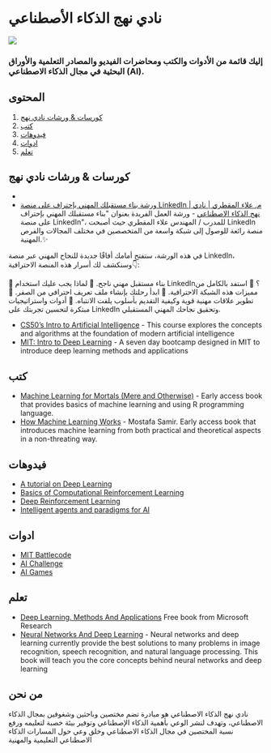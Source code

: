 #                        نادي نهج الذكاء الأصطناعي  

![](	https://aiapproachclub.com/images/logo-color.png)
###                               إليك قائمة من الأدوات والكتب ومحاضرات الفيديو والمصادر التعلمية والأوراق البحثية في مجال الذكاء الاصطناعي (AI).

## المحتوى 

1. [كورسات & ورشات نادي نهج ](#كورسات_&_ورشات_نادي_نهج )
2. [كتب](#كتب)
3. [فيدوهات](#فيدوهات )
11. [ادوات](#ادوات)
8. [تعلم](#تعلم)

## كورسات & ورشات نادي نهج
* 
* [ورشة بناء مستقبلك المهني بإحتراف على منصة LinkedIn | م. علاء المقطري | نادي نهج الذكاء الاصطناعي](https://www.youtube.com/watch?v=aWNRJbeeEv8) - ورشة العمل الفريدة بعنوان "بناء مستقبلك المهني بإحتراف على منصة LinkedIn"، للمدرب / المهندس علاء المقطري  حيث أصبحت LinkedIn منصة رائعة للوصول إلى شبكة واسعة من المتخصصين في مختلف المجالات والفرص المهنية.✨

في هذه الورشة، ستفتح أمامك أفاقًا جديدة للنجاح المهني عبر منصة LinkedIn، وسنكشف لك أسرار هذه المنصة الاحترافية👇:

🎯 بناء مستقبل مهني ناجح.
🌟 لماذا يجب عليك استخدام LinkedIn؟
💼 استفد بالكامل من مميزات هذه الشبكة الاحترافية.
🚀 ابدأ رحلتك بإنشاء ملف تعريف احترافي من الصفر.
🤝 تطوير علاقات مهنية قوية وكيفية التقديم بأسلوب يلفت الانتباه.
🔧 أدوات واستراتيجيات مبتكرة لتحسين تجربتك على LinkedIn وتحقيق نجاحك المهني المستقبلي.
* [CS50’s Intro to Artificial Intelligence](https://cs50.harvard.edu/ai/2020) - This course explores the concepts and algorithms at the foundation of modern artificial intelligence
* [MIT: Intro to Deep Learning](https://introtodeeplearning.com) - A seven day bootcamp designed in MIT to introduce deep learning methods and applications

## كتب

* [Machine Learning for Mortals (Mere and Otherwise)](https://www.manning.com/books/machine-learning-for-mortals-mere-and-otherwise) - Early access book that provides basics of machine learning and using R programming language.
* [How Machine Learning Works](https://livebook.manning.com/book/how-machine-learning-works/welcome/v-5) - Mostafa Samir. Early access book that introduces machine learning from both practical and theoretical aspects in a non-threating way.


## فيدوهات

* [A tutorial on Deep Learning](http://videolectures.net/jul09_hinton_deeplearn)
* [Basics of Computational Reinforcement Learning](http://videolectures.net/rldm2015_littman_computational_reinforcement)
* [Deep Reinforcement Learning](http://videolectures.net/rldm2015_silver_reinforcement_learning)
* [Intelligent agents and paradigms for AI](https://youtu.be/7o2GzSj86e8?t=3457)


## ادوات 

* [MIT Battlecode](https://www.battlecode.org/)
* [AI Challenge](http://aichallenge.org)
* [AI Games](http://theaigames.com)

## تعلم 

* [Deep Learning. Methods And Applications](http://research.microsoft.com/pubs/209355/DeepLearning-NowPublishing-Vol7-SIG-039.pdf) Free book from Microsoft Research
* [Neural Networks And Deep Learning](http://neuralnetworksanddeeplearning.com) - Neural networks and deep learning currently provide the best solutions to many problems in image recognition, speech recognition, and natural language processing. This book will teach you the core concepts behind neural networks and deep learning



## من نحن 
نادي نهج الذكاء الاصطناعي هو مبادرة تضم مختصين وباحثين وشغوفين بمجال الذكاء الاصطناعي، وتهدف لنشر الوعي بأهمية الذكاء الإصطناعي وتوفير بيئة خصبة لتعليمه ورفع نسبة المختصين في مجال الذكاء الاصطناعي وخلق وعي حول المسارات الذكاء الاصطناعي التعليمية والمهنية
